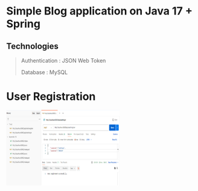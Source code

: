 # Simple Blog application on Java 17 + Spring

## Technologies
>Authentication : JSON Web Token
>
>Database : MySQL

# User Registration

<img src ="https://github.com/notTard/javablog/blob/main/proof/Screenshot_41.png" width="300" height="200" alt="Скрин регистрации">
